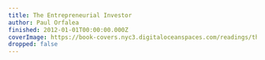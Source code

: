 ```yaml
---
title: The Entrepreneurial Investor
author: Paul Orfalea
finished: 2012-01-01T00:00:00.000Z
coverImage: https://book-covers.nyc3.digitaloceanspaces.com/readings/the-entrepreneurial-investor-01.jpg
dropped: false
---
```


